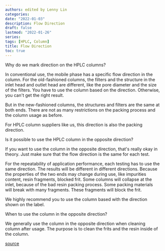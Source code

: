 ```yaml
---
authors: edited by Lenny Lin
categories: 
date: "2022-01-03"
description: Flow Direction
draft: false
lastmod: "2022-01-26"
series: 
tags: [HPLC, Column]
title: Flow Direction
toc: true
---
```




<!--more-->

Why do we mark direction on the HPLC columns?

In conventional use, the mobile phase has a specific flow direction in the column. For the old-fashioned columns, the filters and the structure in the inlet head and outlet head are different, like the pore diameter and the size of the filters. You have to use the column based on the direction. Otherwise, you can't get the right result.

But in the new-fashioned columns, the structures and filters are the same at both ends. There are not as many restrictions on the packing process and the column usage as before.

For HPLC column suppliers like us, this direction is also the packing direction.

Is it possible to use the HPLC column in the opposite direction?  

If you want to use the column in the opposite direction, that's really okay in theory. Just make sure that the flow direction is the same for each test.  

For the repeatability of application performance, each testing has to use the same direction. The results will be different in different directions. Because the properties of the two ends may change during use, like impurities content, resin fragments, blocked frit. Some columns will collapse at the inlet, because of the bad resin packing process. Some packing materials will break with many fragments. These fragments will block the frit.  

We highly recommend you to use the column based with the direction shown on the label.  

When to use the column in the opposite direction?  

We generally use the column in the opposite direction when cleaning column after usage. The purpose is to clean the frits and the resin inside of the column.  

[source](https://galaklc.com/does-flow-direction-affect-the-performance-of-hplc-column/)
